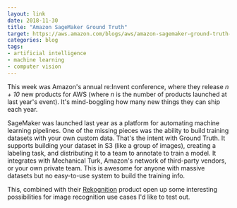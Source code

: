 ```yaml
---
layout: link
date: 2018-11-30
title: "Amazon SageMaker Ground Truth"
target: https://aws.amazon.com/blogs/aws/amazon-sagemaker-ground-truth-build-highly-accurate-datasets-and-reduce-labeling-costs-by-up-to-70/
categories: blog
tags:
- artificial intelligence
- machine learning
- computer vision
---
```


This week was Amazon's annual re:Invent conference, where they release _n + 10_ new products for AWS (where _n_ is the number of products launched at last year's event). It's mind-boggling how many new things they can ship each year.

SageMaker was launched last year as a platform for automating machine learning pipelines. One of the missing pieces was the ability to build training datasets with your own custom data. That's the intent with Ground Truth. It supports building your dataset in S3 (like a group of images), creating a labeling task, and distributing it to a team to annotate to train a model. It integrates with Mechanical Turk, Amazon's network of third-party vendors, or your own private team. This is awesome for anyone with massive datasets but no easy-to-use system to build the training info.

This, combined with their [Rekognition](https://aws.amazon.com/rekognition/) product open up some interesting possibilities for image recognition use cases I'd like to test out.